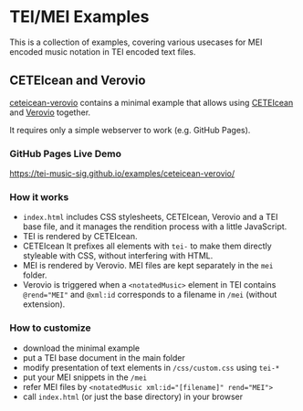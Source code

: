 # TEI/MEI Examples

This is a collection of examples, covering various usecases for MEI encoded music notation in TEI encoded text files.

## CETEIcean and Verovio

[ceteicean-verovio](ceteicean-verovio) contains a minimal example that allows using [CETEIcean](https://teic.github.io/CETEIcean) and [Verovio](https://www.verovio.org) together.

It requires only a simple webserver to work (e.g. GitHub Pages).

### GitHub Pages Live Demo

https://tei-music-sig.github.io/examples/ceteicean-verovio/

### How it works

- `index.html` includes CSS stylesheets, CETEIcean, Verovio and a TEI base file, and it manages the rendition process with a little JavaScript.
- TEI is rendered by CETEIcean.
- CETEIcean It prefixes all elements with `tei-` to make them directly styleable with CSS, without interfering with HTML.
- MEI is rendered by Verovio. MEI files are kept separately in the `mei` folder.
- Verovio is triggered when a `<notatedMusic>` element in TEI contains `@rend="MEI"` and `@xml:id` corresponds to a filename in `/mei` (without extension).

### How to customize

- download the minimal example
- put a TEI base document in the main folder
- modify presentation of text elements in `/css/custom.css` using `tei-*`
- put your MEI snippets in the `/mei`
- refer MEI files by `<notatedMusic xml:id="[filename]" rend="MEI">`
- call `index.html` (or just the base directory) in your browser

